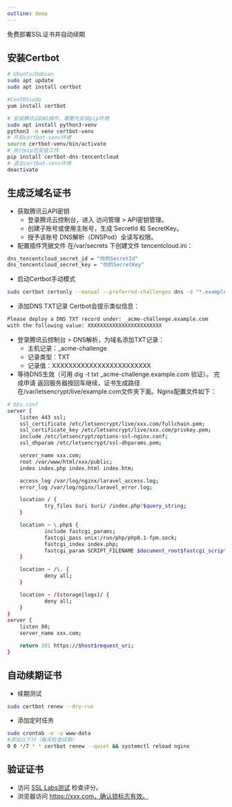 ```yaml
---
outline: deep
---
```


免费部署SSL证书并自动续期
## 安装Certbot
```bash
# Ubuntu/Debian
sudo apt update
sudo apt install certbot

#CentOSsudo
yum install certbot

# 安装腾讯云DNS插件，需要先安装pip环境
sudo apt install python3-venv
python3 -m venv certbot-venv
# 开启certbot-venv环境
source certbot-venv/bin/activate
# 执行pip包安装工作
pip install certbot-dns-tencentcloud
# 退出certbot-venv环境
deactivate
```

## 生成泛域名证书
- 获取腾讯云API密钥
  - 登录腾讯云控制台，进入 访问管理 > API密钥管理。
  - 创建子账号或使用主账号，生成 SecretId 和 SecretKey。
  - 授予该账号 DNS解析（DNSPod）全读写权限。
- 配置插件凭据文件
在/var/secrets 下创建文件 tencentcloud.ini：
```bash
dns_tencentcloud_secret_id = "你的SecretId"
dns_tencentcloud_secret_key = "你的SecretKey"
```
- 启动Certbot手动模式
```bash
sudo certbot certonly --manual --preferred-challenges dns -d "*.example.com" -d example.com --email your-email@example.com --agree-tos --manual-public-ip-logging-ok
```
- 添加DNS TXT记录
Certbot会提示类似信息：
```bash
Please deploy a DNS TXT record under: _acme-challenge.example.com
with the following value: XXXXXXXXXXXXXXXXXXXXXXXX
```
- 登录腾讯云控制台 > DNS解析，为域名添加TXT记录：
  - 主机记录：_acme-challenge
  - 记录类型：TXT
  - 记录值：XXXXXXXXXXXXXXXXXXXXXXXX
- 等待DNS生效（可用 dig -t txt _acme-challenge.example.com 验证）。
完成申请
返回服务器按回车继续，证书生成路径在/var/letsencrypt/live/example.com文件夹下面。Nginx配置文件如下：
```bash
# bbs.conf
server {
    listen 443 ssl;
    ssl_certificate /etc/letsencrypt/live/xxx.com/fullchain.pem;
    ssl_certificate_key /etc/letsencrypt/live/xxx.com/privkey.pem;
    include /etc/letsencrypt/options-ssl-nginx.conf;
    ssl_dhparam /etc/letsencrypt/ssl-dhparams.pem;

    server_name xxx.com;
    root /var/www/html/xxx/public;
    index index.php index.html index.htm;

    access_log /var/log/nginx/laravel_access.log;
    error_log /var/log/nginx/laravel_error.log;

    location / {
            try_files $uri $uri/ /index.php?$query_string;
    }

    location ~ \.php$ {
            include fastcgi_params;
            fastcgi_pass unix:/run/php/php8.1-fpm.sock;
            fastcgi_index index.php;
            fastcgi_param SCRIPT_FILENAME $document_root$fastcgi_script_name;
    }

    location ~ /\. {
            deny all;
    }

    location ~ /(storage|logs)/ {
            deny all;
    }
}
server {
    listen 80;
    server_name xxx.com;

    return 301 https://$host$request_uri;
}
```

## 自动续期证书
- 续期测试
```bash
sudo certbot renew --dry-run
```
- 添加定时任务
```bash
sudo crontab -e -u www-data
#添加以下行（每天检查续期）
0 0 */7 * * certbot renew --quiet && systemctl reload nginx
```

## 验证证书
- 访问 [SSL Labs测试](https://www.ssllabs.com/ssltest/) 检查评分。
- 浏览器访问 https://xxx.com，确认锁标志有效。